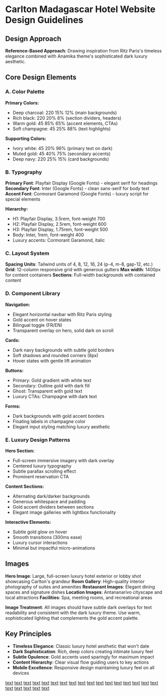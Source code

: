 # Carlton Madagascar Hotel Website Design Guidelines

## Design Approach
**Reference-Based Approach**: Drawing inspiration from Ritz Paris's timeless elegance combined with Anamika theme's sophisticated dark luxury aesthetic.

## Core Design Elements

### A. Color Palette
**Primary Colors:**
- Deep charcoal: 220 15% 12% (main backgrounds)
- Rich black: 220 20% 8% (section dividers, headers)
- Warm gold: 45 85% 65% (accent elements, CTAs)
- Soft champagne: 45 25% 88% (text highlights)

**Supporting Colors:**
- Ivory white: 45 20% 96% (primary text on dark)
- Muted gold: 45 40% 75% (secondary accents)
- Deep navy: 220 25% 15% (card backgrounds)

### B. Typography
**Primary Font**: Playfair Display (Google Fonts) - elegant serif for headings
**Secondary Font**: Inter (Google Fonts) - clean sans-serif for body text
**Accent Font**: Cormorant Garamond (Google Fonts) - luxury script for special elements

**Hierarchy:**
- H1: Playfair Display, 3.5rem, font-weight 700
- H2: Playfair Display, 2.5rem, font-weight 600
- H3: Playfair Display, 1.75rem, font-weight 500
- Body: Inter, 1rem, font-weight 400
- Luxury accents: Cormorant Garamond, italic

### C. Layout System
**Spacing Units**: Tailwind units of 4, 8, 12, 16, 24 (p-4, m-8, gap-12, etc.)
**Grid**: 12-column responsive grid with generous gutters
**Max width**: 1400px for content containers
**Sections**: Full-width backgrounds with contained content

### D. Component Library

**Navigation:**
- Elegant horizontal navbar with Ritz Paris styling
- Gold accent on hover states
- Bilingual toggle (FR/EN)
- Transparent overlay on hero, solid dark on scroll

**Cards:**
- Dark navy backgrounds with subtle gold borders
- Soft shadows and rounded corners (8px)
- Hover states with gentle lift animation

**Buttons:**
- Primary: Gold gradient with white text
- Secondary: Outline gold with dark fill
- Ghost: Transparent with gold text
- Luxury CTAs: Champagne with dark text

**Forms:**
- Dark backgrounds with gold accent borders
- Floating labels in champagne color
- Elegant input styling matching luxury aesthetic

### E. Luxury Design Patterns

**Hero Section:**
- Full-screen immersive imagery with dark overlay
- Centered luxury typography
- Subtle parallax scrolling effect
- Prominent reservation CTA

**Content Sections:**
- Alternating dark/darker backgrounds
- Generous whitespace and padding
- Gold accent dividers between sections
- Elegant image galleries with lightbox functionality

**Interactive Elements:**
- Subtle gold glow on hover
- Smooth transitions (300ms ease)
- Luxury cursor interactions
- Minimal but impactful micro-animations

## Images

**Hero Image**: Large, full-screen luxury hotel exterior or lobby shot showcasing Carlton's grandeur
**Room Gallery**: High-quality interior photography of suites and amenities
**Restaurant Images**: Elegant dining spaces and signature dishes
**Location Images**: Antananarivo cityscape and local attractions
**Facilities**: Spa, meeting rooms, and recreational areas

**Image Treatment**: All images should have subtle dark overlays for text readability and consistent with the dark luxury theme. Use warm, sophisticated lighting that complements the gold accent palette.

## Key Principles
- **Timeless Elegance**: Classic luxury hotel aesthetic that won't date
- **Dark Sophistication**: Rich, deep colors creating intimate luxury feel
- **Subtle Opulence**: Gold accents used sparingly for maximum impact
- **Content Hierarchy**: Clear visual flow guiding users to key actions
- **Mobile Excellence**: Responsive design maintaining luxury feel on all devices


[text](client/src/data/bienEtreLoisirsData.ts) [text](client/src/data/celebrationsData.ts) [text](client/src/data/chambresData.ts) [text](client/src/data/contactData.ts) [text](client/src/data/contactSectionData.ts) [text](client/src/data/corporateData.ts) [text](client/src/data/decouvrirAntananarivoData.ts) [text](client/src/data/evenementsData.ts) [text](client/src/data/footerData.ts) [text](client/src/data/galasData.ts) [text](client/src/data/galerieData.ts) [text](client/src/data/heroSectionData.ts) [text](client/src/data/homeData.ts) [text](client/src/data/loisirsData.ts) [text](client/src/data/mainNavData.ts) [text](client/src/data/mariagesData.ts) [text](client/src/data/offresData.ts) [text](client/src/data/restaurantsData.ts) [text](client/src/data/restaurantShowcaseData.ts) [text](client/src/data/roomsShowcaseData.ts) [text](client/src/data/servicesBoutiquesData.ts) [text](client/src/data/spaLeisureData.ts)